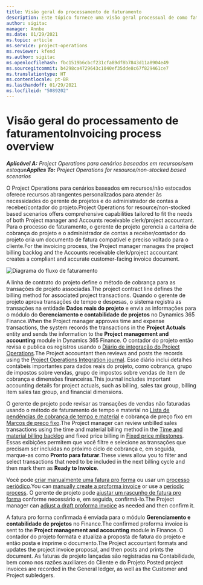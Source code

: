 ```yaml
---
title: Visão geral do processamento de faturamento
description: Este tópico fornece uma visão geral processual de como faturar no Project Operations para cenários baseados em recursos/não estocados.
author: sigitac
manager: Annbe
ms.date: 01/29/2021
ms.topic: article
ms.service: project-operations
ms.reviewer: kfend
ms.author: sigitac
ms.openlocfilehash: fbc1519b6cbcf231cfa89df8b7843d11a8904e49
ms.sourcegitcommit: b4298ca4729643c1040ef35dde8c67f829461ce7
ms.translationtype: HT
ms.contentlocale: pt-BR
ms.lasthandoff: 01/29/2021
ms.locfileid: "5089202"
---
```

# <a name="invoicing-process-overview"></a><span data-ttu-id="2929a-103">Visão geral do processamento de faturamento</span><span class="sxs-lookup"><span data-stu-id="2929a-103">Invoicing process overview</span></span>

<span data-ttu-id="2929a-104">_**Aplicável A:** Project Operations para cenários baseados em recursos/sem estoque_</span><span class="sxs-lookup"><span data-stu-id="2929a-104">_**Applies To:** Project Operations for resource/non-stocked based scenarios_</span></span>

<span data-ttu-id="2929a-105">O Project Operations para cenários baseados em recursos/não estocados oferece recursos abrangentes personalizados para atender às necessidades do gerente de projetos e do administrador de contas a receber/contador do projeto.</span><span class="sxs-lookup"><span data-stu-id="2929a-105">Project Operations for resource/non-stocked based scenarios offers comprehensive capabilities tailored to fit the needs of both Project manager and Accounts receivable clerk/project accountant.</span></span> <span data-ttu-id="2929a-106">Para o processo de faturamento, o gerente de projeto gerencia a carteira de cobrança do projeto e o administrador de contas a receber/contador do projeto cria um documento de fatura compatível e preciso voltado para o cliente.</span><span class="sxs-lookup"><span data-stu-id="2929a-106">For the invoicing process, the Project manager manages the project billing backlog and the Accounts receivable clerk/project accountant creates a compliant and accurate customer-facing invoice document.</span></span>

![Diagrama do fluxo de faturamento](./media/invoicing-flow.png)

<span data-ttu-id="2929a-108">A linha de contrato do projeto define o método de cobrança para as transações de projeto associadas.</span><span class="sxs-lookup"><span data-stu-id="2929a-108">The project contract line defines the billing method for associated project transactions.</span></span> <span data-ttu-id="2929a-109">Quando o gerente de projeto aprova transações de tempo e despesas, o sistema registra as transações na entidade **Dados reais do projeto** e envia as informações para o módulo do **Gerenciamento e contabilidade de projetos** no Dynamics 365 Finance.</span><span class="sxs-lookup"><span data-stu-id="2929a-109">When the Project manager approves time and expense transactions, the system records the transactions in the **Project Actuals** entity and sends the information to the **Project management and accounting** module in Dynamics 365 Finance.</span></span> <span data-ttu-id="2929a-110">O contador do projeto então revisa e publica os registros usando o [Diário de integração do Project Operations](../project-accounting/project-operations-integration-journal.md).</span><span class="sxs-lookup"><span data-stu-id="2929a-110">The Project accountant then reviews and posts the records using the [Project Operations Integration journal](../project-accounting/project-operations-integration-journal.md).</span></span> <span data-ttu-id="2929a-111">Esse diário inclui detalhes contábeis importantes para dados reais do projeto, como cobrança, grupo de impostos sobre vendas, grupo de impostos sobre vendas de item de cobrança e dimensões financeiras.</span><span class="sxs-lookup"><span data-stu-id="2929a-111">This journal includes important accounting details for project actuals, such as billing, sales tax group, billing item sales tax group, and financial dimensions.</span></span>

<span data-ttu-id="2929a-112">O gerente de projeto pode revisar as transações de vendas não faturadas usando o método de faturamento de tempo e material no [Lista de pendências de cobrança de tempo e material](../proforma-invoicing/manage-billing-backlog.md#time-and-material-billing-backlog) e cobrança de preço fixo em [Marcos de preço fixo](../proforma-invoicing/manage-billing-backlog.md#fixed-price-milestones).</span><span class="sxs-lookup"><span data-stu-id="2929a-112">The Project manager can review unbilled sales transactions using the time and material billing method in the [Time and material billing backlog](../proforma-invoicing/manage-billing-backlog.md#time-and-material-billing-backlog) and fixed price billing in [Fixed price milestones](../proforma-invoicing/manage-billing-backlog.md#fixed-price-milestones).</span></span> <span data-ttu-id="2929a-113">Essas exibições permitem que você filtre e selecione as transações que precisam ser incluídas no próximo ciclo de cobrança e, em seguida, marque-as como **Pronto para faturar**.</span><span class="sxs-lookup"><span data-stu-id="2929a-113">These views allow you to filter and select transactions that need to be included in the next billing cycle and then mark them as **Ready to Invoice**.</span></span>

<span data-ttu-id="2929a-114">Você pode [criar manualmente uma fatura pro forma](../proforma-invoicing/create-manual-proforma-invoice.md) ou usar um [processo periódico](../proforma-invoicing/configure-automated-invoice-creation.md).</span><span class="sxs-lookup"><span data-stu-id="2929a-114">You can [manually create a proforma invoice](../proforma-invoicing/create-manual-proforma-invoice.md) or use a [periodic process](../proforma-invoicing/configure-automated-invoice-creation.md).</span></span> <span data-ttu-id="2929a-115">O gerente de projeto pode [ajustar um rascunho de fatura pro forma](../proforma-invoicing/manage-proforma-invoice.md) conforme necessário e, em seguida, confirmá-lo.</span><span class="sxs-lookup"><span data-stu-id="2929a-115">The Project manager can [adjust a draft proforma invoice](../proforma-invoicing/manage-proforma-invoice.md) as needed and then confirm it.</span></span>

<span data-ttu-id="2929a-116">A fatura pro forma confirmada é enviada para o módulo **Gerenciamento e contabilidade de projetos** no Finance.</span><span class="sxs-lookup"><span data-stu-id="2929a-116">The confirmed proforma invoice is sent to the **Project management and accounting** module in Finance.</span></span> <span data-ttu-id="2929a-117">O contador do projeto formata e atualiza a proposta de fatura do projeto e então posta e imprime o documento.</span><span class="sxs-lookup"><span data-stu-id="2929a-117">The Project accountant formats and updates the project invoice proposal, and then posts and prints the document.</span></span> <span data-ttu-id="2929a-118">As faturas de projeto lançadas são registradas na Contabilidade, bem como nos razões auxiliares do Cliente e do Projeto.</span><span class="sxs-lookup"><span data-stu-id="2929a-118">Posted project invoices are recorded in the General ledger, as well as the Customer and Project subledgers.</span></span>
